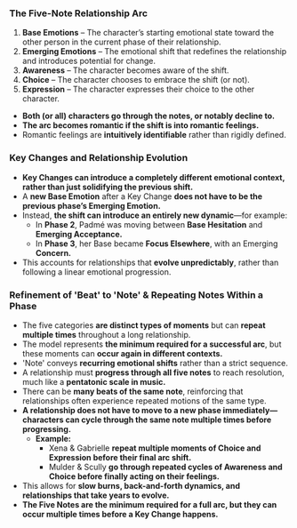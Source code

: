 ### **The Five-Note Relationship Arc**  
1. **Base Emotions** – The character’s starting emotional state toward the other person in the current phase of their relationship.  
2. **Emerging Emotions** – The emotional shift that redefines the relationship and introduces potential for change.  
3. **Awareness** – The character becomes aware of the shift.  
4. **Choice** – The character chooses to embrace the shift (or not).  
5. **Expression** – The character expresses their choice to the other character.  

- **Both (or all) characters go through the notes, or notably decline to.**  
- **The arc becomes romantic if the shift is into romantic feelings.**  
- Romantic feelings are **intuitively identifiable** rather than rigidly defined.  

### **Key Changes and Relationship Evolution**  
- **Key Changes can introduce a completely different emotional context, rather than just solidifying the previous shift.**  
- A **new Base Emotion** after a Key Change **does not have to be the previous phase’s Emerging Emotion.**  
- Instead, **the shift can introduce an entirely new dynamic**—for example:  
  - In **Phase 2**, Padmé was moving between **Base Hesitation** and **Emerging Acceptance.**  
  - In **Phase 3**, her Base became **Focus Elsewhere**, with an Emerging **Concern.**  
- This accounts for relationships that **evolve unpredictably**, rather than following a linear emotional progression.  

### **Refinement of 'Beat' to 'Note' & Repeating Notes Within a Phase**  
- The five categories **are distinct types of moments** but can **repeat multiple times** throughout a long relationship.  
- The model represents **the minimum required for a successful arc**, but these moments can **occur again in different contexts.**  
- 'Note' conveys **recurring emotional shifts** rather than a strict sequence.  
- A relationship must **progress through all five notes** to reach resolution, much like a **pentatonic scale in music.**  
- There can be **many beats of the same note**, reinforcing that relationships often experience repeated motions of the same type.  
- **A relationship does not have to move to a new phase immediately—characters can cycle through the same note multiple times before progressing.**  
  - **Example:**  
    - Xena & Gabrielle **repeat multiple moments of Choice and Expression before their final arc shift.**  
    - Mulder & Scully **go through repeated cycles of Awareness and Choice before finally acting on their feelings.**  
- This allows for **slow burns, back-and-forth dynamics, and relationships that take years to evolve.**  
- **The Five Notes are the minimum required for a full arc, but they can occur multiple times before a Key Change happens.**
